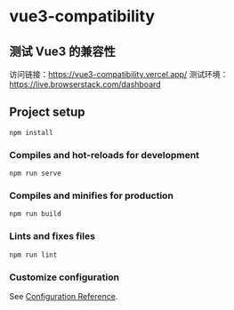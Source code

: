 # vue3-compatibility

## 测试 Vue3 的兼容性

访问链接：https://vue3-compatibility.vercel.app/
测试环境：https://live.browserstack.com/dashboard

## Project setup

```
npm install
```

### Compiles and hot-reloads for development

```
npm run serve
```

### Compiles and minifies for production

```
npm run build
```

### Lints and fixes files

```
npm run lint
```

### Customize configuration

See [Configuration Reference](https://cli.vuejs.org/config/).
